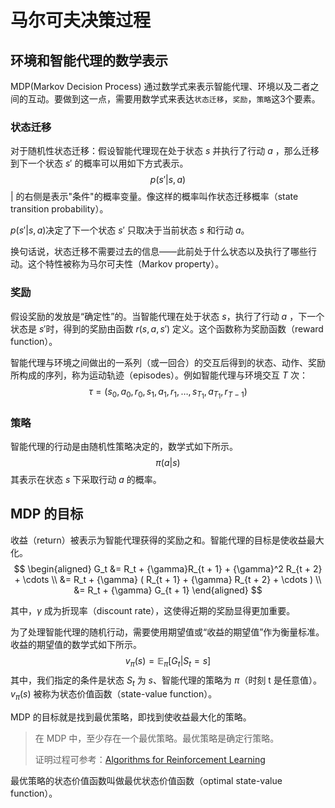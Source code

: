 # 马尔可夫决策过程

## 环境和智能代理的数学表示

MDP(Markov Decision Process) 通过数学式来表示智能代理、环境以及二者之间的互动。要做到这一点，需要用数学式来表达`状态迁移`，`奖励`，`策略`这3个要素。

### 状态迁移

对于随机性状态迁移：假设智能代理现在处于状态 $s$ 并执行了行动 $a$ ，那么迁移到下一个状态 $s'$ 的概率可以用如下方式表示。
$$
p(s'| s, a)
$$
$|$ 的右侧是表示"条件"的概率变量。像这样的概率叫作状态迁移概率（state transition probability）。

$p(s' | s, a)$决定了下一个状态 $s'$ 只取决于当前状态 $s$ 和行动 $a$。

换句话说，状态迁移不需要过去的信息——此前处于什么状态以及执行了哪些行动。这个特性被称为马尔可夫性（Markov property）。

### 奖励

假设奖励的发放是“确定性”的。当智能代理在处于状态 $s$，执行了行动 $a$ ，下一个状态是 $s'$时，得到的奖励由函数 $r(s, a, s')$ 定义。这个函数称为奖励函数（reward function）。

智能代理与环境之间做出的一系列（或一回合）的交互后得到的状态、动作、奖励所构成的序列，称为运动轨迹（episodes）。例如智能代理与环境交互 $T$ 次：
$$
\tau = (s_0, a_0, r_0, s_1, a_1, r_1, \dots, s_{T_1}, a_{T_1}, r_{T-1})
$$

### 策略

智能代理的行动是由随机性策略决定的，数学式如下所示。
$$
π(a|s)
$$
其表示在状态 $s$ 下采取行动 $a$ 的概率。

## MDP 的目标

收益（return）被表示为智能代理获得的奖励之和。智能代理的目标是使收益最大化。
$$
\begin{aligned}
G_t &= R_t + {\gamma}R_{t + 1} + {\gamma}^2 R_{t + 2} + \cdots \\
&= R_t + {\gamma} ( R_{t + 1} + {\gamma} R_{t + 2} + \cdots ) \\
&= R_t + {\gamma} G_{t + 1}
\end{aligned}
$$

其中，$\gamma$ 成为折现率（discount rate），这使得近期的奖励显得更加重要。

为了处理智能代理的随机行动，需要使用期望值或“收益的期望值”作为衡量标准。收益的期望值的数学式如下所示。
$$
v_{\pi}(s) = \mathbb{E}_{\pi} [G_t | S_t = s]
$$
其中，我们指定的条件是状态 $S_t$ 为 $s$、智能代理的策略为 $\pi$（时刻 t 是任意值）。$v_{\pi}(s)$ 被称为状态价值函数（state-value function）。

MDP 的目标就是找到最优策略，即找到使收益最大化的策略。

> 在 MDP 中，至少存在一个最优策略。最优策略是确定行策略。
>
> 证明过程可参考：[Algorithms for Reinforcement Learning](https://sites.ualberta.ca/~szepesva/papers/RLAlgsInMDPs.pdf)

最优策略的状态价值函数叫做最优状态价值函数（optimal state-value function）。
